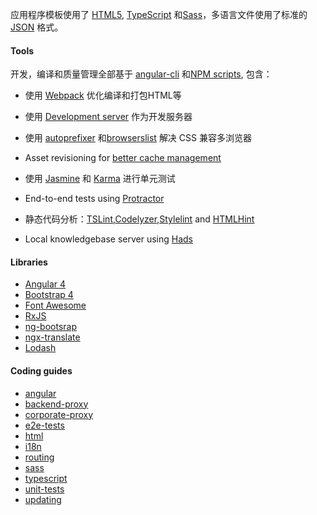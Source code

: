 应用程序模板使用了 [HTML5](http://whatwg.org/html), [TypeScript](http://www.typescriptlang.org) 和[Sass](http://sass-lang.com)，多语言文件使用了标准的 [JSON](http://www.json.org) 格式。
#### Tools
开发，编译和质量管理全部基于 [angular-cli](https://github.com/angular/angular-cli) 和[NPM scripts](https://docs.npmjs.com/misc/scripts),
    包含：

- 使用 [Webpack](https://webpack.github.io) 优化编译和打包HTML等

- 使用 [Development server](https://webpack.github.io/docs/webpack-dev-server.html) 作为开发服务器

- 使用 [autoprefixer](https://github.com/postcss/autoprefixer) 和[browserslist](https://github.com/ai/browserslist) 解决 CSS 兼容多浏览器

- Asset revisioning for [better cache management](https://webpack.github.io/docs/long-term-caching.html)

- 使用 [Jasmine](http://jasmine.github.io) 和 [Karma](https://karma-runner.github.io) 进行单元测试

- End-to-end tests using [Protractor](https://github.com/angular/protractor)

 - 静态代码分析：[TSLint](https://github.com/palantir/tslint),[Codelyzer](https://github.com/mgechev/codelyzer),[Stylelint](http://stylelint.io) and [HTMLHint](http://htmlhint.com/)
- Local knowledgebase server using [Hads](https://github.com/sinedied/hads)

#### Libraries
- [Angular 4](https://angular.io)
- [Bootstrap 4](https://v4-alpha.getbootstrap.com)
- [Font Awesome](http://fontawesome.io)
- [RxJS](http://reactivex.io/rxjs)
- [ng-bootsrap](https://ng-bootstrap.github.io/)
- [ngx-translate](https://github.com/ngx-translate/core)
- [Lodash](https://lodash.com)

#### Coding guides
- [angular](./coding-guides/angular)
- [backend-proxy](./coding-guides/backend-proxy)
- [corporate-proxy](./coding-guides/corporate-proxy)
- [e2e-tests](./coding-guides/e2e-tests)
- [html](./coding-guides/html)
- [i18n](./coding-guides/i18n)
- [routing](./coding-guides/routing)
- [sass](./coding-guides/sass)
- [typescript](./coding-guides/typescript)
- [unit-tests](./coding-guides/unit-tests)
- [updating](./coding-guides/updating)
